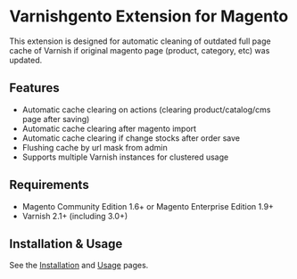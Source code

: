 # Varnishgento Extension for Magento

This extension is designed for automatic cleaning of outdated full page cache of Varnish if original magento page (product, category, etc) was updated.


## Features

  * Automatic cache clearing on actions (clearing product/catalog/cms page after saving)
  * Automatic cache clearing after magento import
  * Automatic cache clearing if change stocks after order save
  * Flushing cache by url mask from admin
  * Supports multiple Varnish instances for clustered usage


## Requirements

  * Magento Community Edition 1.6+ or Magento Enterprise Edition 1.9+
  * Varnish 2.1+ (including 3.0+)


## Installation & Usage

See the [Installation](https://github.com/ecommercepartners/magento-mod-varnigento/wiki/Installation)
and [Usage](https://github.com/ecommercepartners/magento-mod-varnigento/wiki/Usage) pages.
